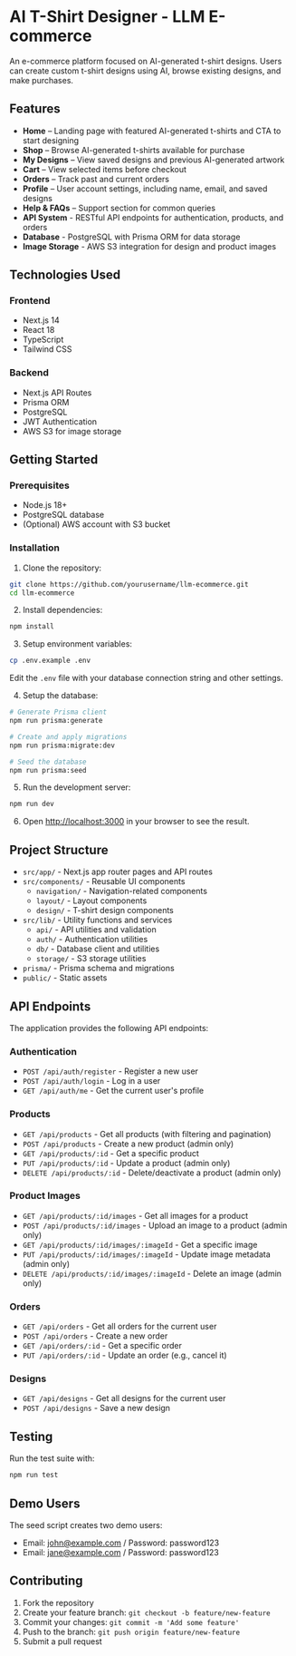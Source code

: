 # AI T-Shirt Designer - LLM E-commerce

An e-commerce platform focused on AI-generated t-shirt designs. Users can create custom t-shirt designs using AI, browse existing designs, and make purchases.

## Features

- **Home** – Landing page with featured AI-generated t-shirts and CTA to start designing
- **Shop** – Browse AI-generated t-shirts available for purchase
- **My Designs** – View saved designs and previous AI-generated artwork
- **Cart** – View selected items before checkout
- **Orders** – Track past and current orders
- **Profile** – User account settings, including name, email, and saved designs
- **Help & FAQs** – Support section for common queries
- **API System** - RESTful API endpoints for authentication, products, and orders
- **Database** - PostgreSQL with Prisma ORM for data storage
- **Image Storage** - AWS S3 integration for design and product images

## Technologies Used

### Frontend
- Next.js 14
- React 18
- TypeScript
- Tailwind CSS

### Backend
- Next.js API Routes
- Prisma ORM
- PostgreSQL
- JWT Authentication
- AWS S3 for image storage

## Getting Started

### Prerequisites

- Node.js 18+
- PostgreSQL database
- (Optional) AWS account with S3 bucket

### Installation

1. Clone the repository:
```bash
git clone https://github.com/yourusername/llm-ecommerce.git
cd llm-ecommerce
```

2. Install dependencies:
```bash
npm install
```

3. Setup environment variables:
```bash
cp .env.example .env
```
Edit the `.env` file with your database connection string and other settings.

4. Setup the database:
```bash
# Generate Prisma client
npm run prisma:generate

# Create and apply migrations
npm run prisma:migrate:dev

# Seed the database
npm run prisma:seed
```

5. Run the development server:
```bash
npm run dev
```

6. Open [http://localhost:3000](http://localhost:3000) in your browser to see the result.

## Project Structure

- `src/app/` - Next.js app router pages and API routes
- `src/components/` - Reusable UI components
  - `navigation/` - Navigation-related components
  - `layout/` - Layout components
  - `design/` - T-shirt design components
- `src/lib/` - Utility functions and services
  - `api/` - API utilities and validation
  - `auth/` - Authentication utilities
  - `db/` - Database client and utilities
  - `storage/` - S3 storage utilities
- `prisma/` - Prisma schema and migrations
- `public/` - Static assets

## API Endpoints

The application provides the following API endpoints:

### Authentication

- `POST /api/auth/register` - Register a new user
- `POST /api/auth/login` - Log in a user
- `GET /api/auth/me` - Get the current user's profile

### Products

- `GET /api/products` - Get all products (with filtering and pagination)
- `POST /api/products` - Create a new product (admin only)
- `GET /api/products/:id` - Get a specific product
- `PUT /api/products/:id` - Update a product (admin only)
- `DELETE /api/products/:id` - Delete/deactivate a product (admin only)

### Product Images

- `GET /api/products/:id/images` - Get all images for a product
- `POST /api/products/:id/images` - Upload an image to a product (admin only)
- `GET /api/products/:id/images/:imageId` - Get a specific image
- `PUT /api/products/:id/images/:imageId` - Update image metadata (admin only)
- `DELETE /api/products/:id/images/:imageId` - Delete an image (admin only)

### Orders

- `GET /api/orders` - Get all orders for the current user
- `POST /api/orders` - Create a new order
- `GET /api/orders/:id` - Get a specific order
- `PUT /api/orders/:id` - Update an order (e.g., cancel it)

### Designs

- `GET /api/designs` - Get all designs for the current user
- `POST /api/designs` - Save a new design

## Testing

Run the test suite with:

```bash
npm run test
```

## Demo Users

The seed script creates two demo users:

- Email: john@example.com / Password: password123
- Email: jane@example.com / Password: password123

## Contributing

1. Fork the repository
2. Create your feature branch: `git checkout -b feature/new-feature`
3. Commit your changes: `git commit -m 'Add some feature'`
4. Push to the branch: `git push origin feature/new-feature`
5. Submit a pull request